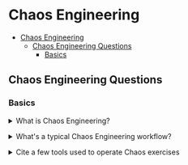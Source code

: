 # Chaos Engineering

- [Chaos Engineering](#chaos-engineering)
  - [Chaos Engineering Questions](#chaos-engineering-questions)
    - [Basics](#basics)

## Chaos Engineering Questions

### Basics

<details>
<summary>What is Chaos Engineering?</summary><br><b>

[Wikipedia](https://en.wikipedia.org/wiki/Chaos_engineering): "Chaos Engineering is the discipline of experimenting on a system in order to build confidence in the system's capability to withstand turbulent conditions in production."

[TechTarget](https://www.techtarget.com/searchitoperations/definition/chaos-engineering): "Chaos engineering is the process of testing a distributed computing system to ensure that it can withstand unexpected disruptions."

</b></details>

<details>
<summary>What's a typical Chaos Engineering workflow?</summary><br><b>

According to [Gremlin](gremlin.com) there are three steps:

1. Planning an experiment where you design and choose a scenario in which your system should fail to operate properly
2. You execute the smallest possible experiment to test your theory
3. If nothing goes wrong, you scale your experiment and make the blast radius bigger. If your system breaks, you better understand why and start dealing with it

The process then repeats itself either with same scenario or a new one.

</b></details>

<details>
<summary>Cite a few tools used to operate Chaos exercises</summary><br><b>

- AWS Fault Injection Simulator: inject failures in AWS resources
- Azure Chaos Studio: inject failures in Azure resources
- Chaos Monkey: one of the most famous tools to orchestrate Chaos on diverse Cloud providers
- Litmus - A Framework for Kubernetes 
- Chaos Mesh: for Cloud Kubernetes platforms


See an extensive list [here](https://github.com/dastergon/awesome-chaos-engineering)

</b></details>

